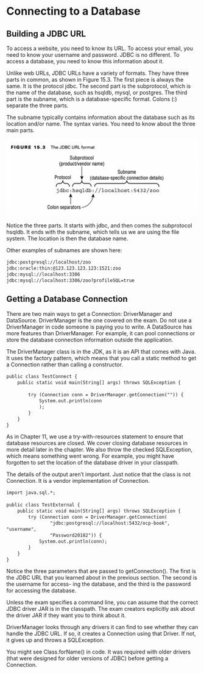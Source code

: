 # Connecting to a Database

## Building a JDBC URL

To access a website, you need to know its URL. To access your email, you need to know your username and password. JDBC
is no different. To access a database, you need to know this information about it.

Unlike web URLs, JDBC URLs have a variety of formats. They have three parts in common, as shown in Figure 15.3. The
first piece is always the same. It is the protocol jdbc. The second part is the subprotocol, which is the name of the
database, such as hsqldb, mysql, or postgres. The third part is the subname, which is a database-specific format.
Colons (:) separate the three parts.

The subname typically contains information about the database such as its location and/or name. The syntax varies. You
need to know about the three main parts.

![](../images/The-JDBC-URL-format.png)

Notice the three parts. It starts with jdbc, and then comes the subprotocol hsqldb. It ends with the subname, which
tells us we are using the file system. The location is then the database name.

Other examples of subnames are shown here:

    jdbc:postgresql://localhost/zoo 
    jdbc:oracle:thin:@123.123.123.123:1521:zoo 
    jdbc:mysql://localhost:3306 
    jdbc:mysql://localhost:3306/zoo?profileSQL=true

## Getting a Database Connection

There are two main ways to get a Connection: DriverManager and DataSource. DriverManager is the one covered on the exam.
Do not use a DriverManager in code someone is paying you to write. A DataSource has more features than DriverManager.
For example, it can pool connections or store the database connection information outside the application.

The DriverManager class is in the JDK, as it is an API that comes with Java. It uses the factory pattern, which means
that you call a static method to get a Connection rather than calling a constructor.

    public class TestConnect {
        public static void main(String[] args) throws SQLException {

            try (Connection conn = DriverManager.getConnection("")) {
                System.out.println(conn
                );
            }
        }
    }

As in Chapter 11, we use a try-with-resources statement to ensure that database resources are closed. We cover closing
database resources in more detail later in the chapter. We also throw the checked SQLException, which means something
went wrong. For example, you might have forgotten to set the location of the database driver in your classpath.

The details of the output aren’t important. Just notice that the class is not Connection. It is a vendor implementation
of Connection.

    import java.sql.*;
    
    public class TestExternal {
        public static void main(String[] args) throws SQLException {
            try (Connection conn = DriverManager.getConnection(
                    "jdbc:postgresql://localhost:5432/ocp-book", "username",
                    "Password20182")) {
                System.out.println(conn);
            }
        }
    }

Notice the three parameters that are passed to getConnection(). The first is the JDBC URL that you learned about in the
previous section. The second is the username for access- ing the database, and the third is the password for accessing
the database.

Unless the exam specifies a command line, you can assume that the correct JDBC driver JAR is in the classpath. The exam
creators explicitly ask about the driver JAR if they want you to think about it.

DriverManager looks through any drivers it can find to see whether they can handle the JDBC URL. If so, it creates a
Connection using that Driver. If not, it gives up and throws a SQLException.

You might see Class.forName() in code. It was required with older drivers (that were designed for older versions of
JDBC) before getting a Connection.
